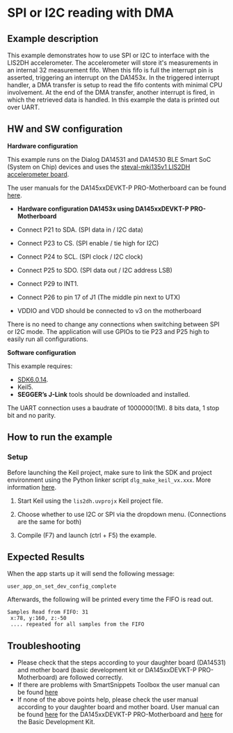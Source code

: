 ﻿---
name: SPI-_I2C_DMA
module: interfaces
boards: [da14531_pro]
keywords:
    - SPI 
    - I2C to interface with the LIS2DH acceleromete
description: |
    This example demonstrates how to use SPI or I2C to interface with the
    LIS2DH acceleromete
---

# SPI or I2C reading with DMA

## Example description

This example demonstrates how to use SPI or I2C to interface with the LIS2DH accelerometer. The accelerometer will store it's measurements in an internal 32 measurement fifo. When this fifo is full the interrupt pin is asserted, triggering an interrupt on the DA1453x. In the triggered interrupt handler, a DMA transfer is setup to read the fifo contents with minimal CPU involvement. At the end of the DMA transfer, another interrupt is fired, in which the retrieved data is handled. In this example the data is printed out over UART. 
   	
## HW and SW configuration


**Hardware configuration**

This example runs on the Dialog DA14531 and DA14530 BLE Smart SoC (System on Chip) devices and uses the [steval-mki135v1 LIS2DH accelerometer board](https://www.st.com/en/evaluation-tools/steval-mki135v1.html).


The user manuals for the DA145xxDEVKT-P PRO-Motherboard can be found [here](https://www.dialog-semiconductor.com/products/da14531-development-kit-pro).


* __Hardware configuration DA1453x using DA145xxDEVKT-P PRO-Motherboard__
- Connect P21 to SDA. (SPI data in / I2C data)
- Connect P23 to CS. (SPI enable / tie high for I2C)
- Connect P24 to SCL. (SPI clock / I2C clock)
- Connect P25 to SDO. (SPI data out / I2C address LSB)
- Connect P29 to INT1.

- Connect P26 to pin 17 of J1 (The middle pin next to UTX)

- VDDIO and VDD should be connected to v3 on the motherboard

There is no need to change any connections when switching between SPI or I2C mode. The application will use GPIOs to tie P23 and P25 high to easily run all configurations.

 **Software configuration**

This example requires:
- [SDK6.0.14](https://www.dialog-semiconductor.com/da14531_sdk_latest).
- Keil5.
- __SEGGER’s J-Link__ tools should be downloaded and installed.

The UART connection uses a baudrate of 1000000(1M). 8 bits data, 1 stop bit and no parity.

## How to run the example
### Setup
Before launching the Keil project, make sure to link the SDK and project environment using the Python linker script `dlg_make_keil_vx.xxx`. More information [here](http://lpccs-docs.dialog-semiconductor.com/Software_Example_Setup/index.html).
1. Start Keil using the `lis2dh.uvprojx` Keil project file.

2. Choose whether to use I2C or SPI via the dropdown menu. (Connections are the same for both)

3. Compile (F7) and launch (ctrl + F5) the example.

## Expected Results

When the app starts up it will send the following message:

    user_app_on_set_dev_config_complete

Afterwards, the following will be printed every time the FIFO is read out.

    Samples Read from FIFO: 31
     x:78, y:160, z:-50
     .... repeated for all samples from the FIFO

## Troubleshooting
- Please check that the steps according to your daughter board (DA14531) and mother board (basic development kit or DA145xxDEVKT-P PRO-Motherboard) are followed correctly.
- If there are problems with SmartSnippets Toolbox the user manual can be found [here](http://lpccs-docs.dialog-semiconductor.com/SmartSnippetsToolbox5.0.8_UM/index.html)
- If none of the above points help, please check the user manual according to your daughter board and mother board. User manual can be found [here](https://www.dialog-semiconductor.com/products/da14531-development-kit-pro) for the DA145xxDEVKT-P PRO-Motherboard and [here](https://www.dialog-semiconductor.com/sites/default/files/um-b-048_da14585da14586_getting_started_guide_v2.0_0.pdf) for the Basic Development Kit.

